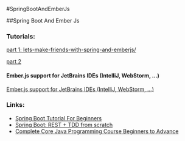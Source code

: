 #SpringBootAndEmberJs

##Spring Boot And Ember Js
### Tutorials:
[part 1: lets-make-friends-with-spring-and-emberjs/](http://nortpoint.io/2016/10/13/lets-make-friends-with-spring-and-emberjs/)

[part 2](http://nortpoint.io/2016/10/17/lets-make-friends-with-spring-and-emberjs-part-2/)


#### Ember.js support for JetBrains IDEs (IntelliJ, WebStorm, ...)
[Ember.js support for JetBrains IDEs (IntelliJ, WebStorm, ...)](https://github.com/Turbo87/intellij-emberjs)

### Links:
- [Spring Boot Tutorial For Beginners](https://www.youtube.com/playlist?list=PLz5rnvLVJX5WlI-LrwZnVSCcXq21bbk6K)
- [Spring Boot: REST + TDD from scratch](https://hackernoon.com/spring-boot-rest-tdd-from-scratch-15f13ed799e0)
- [Complete Core Java Programming Course Beginners to Advance ](https://www.youtube.com/watch?v=R08YRplsYGw)



